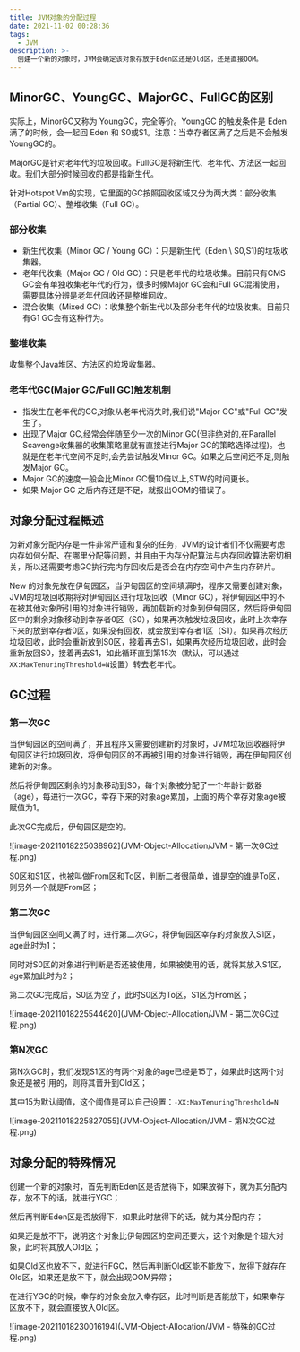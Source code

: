 ```yaml
---
title: JVM对象的分配过程
date: 2021-11-02 00:28:36
tags:
  - JVM
description: >-
  创建一个新的对象时，JVM会确定该对象存放于Eden区还是Old区，还是直接OOM。
---
```


## MinorGC、YoungGC、MajorGC、FullGC的区别

实际上，MinorGC又称为 YoungGC，完全等价。YoungGC 的触发条件是 Eden 满了的时候，会一起回 Eden 和 S0或S1。注意：当幸存者区满了之后是不会触发YoungGC的。

MajorGC是针对老年代的垃圾回收。FullGC是将新生代、老年代、方法区一起回收。我们大部分时候回收的都是指新生代。

针对Hotspot Vm的实现，它里面的GC按照回收区域又分为两大类：部分收集（Partial GC）、整堆收集（Full GC）。

### 部分收集

- 新生代收集（Minor GC / Young GC）：只是新生代（Eden \ S0,S1)的垃圾收集器。
- 老年代收集（Major GC / Old GC）：只是老年代的垃圾收集。目前只有CMS GC会有单独收集老年代的行为，很多时候Major GC会和Full GC混淆使用，需要具体分辨是老年代回收还是整堆回收。
- 混合收集（Mixed GC）：收集整个新生代以及部分老年代的垃圾收集。目前只有G1 GC会有这种行为。

### 整堆收集

收集整个Java堆区、方法区的垃圾收集器。

### 老年代GC(Major GC/Full GC)触发机制

- 指发生在老年代的GC,对象从老年代消失时,我们说"Major GC"或"Full GC"发生了。
- 出现了Major GC,经常会伴随至少一次的Minor GC(但非绝对的,在Parallel Scavenge收集器的收集策略里就有直接进行Major GC的策略选择过程)。也就是在老年代空间不足时,会先尝试触发Minor GC。如果之后空间还不足,则触发Major GC。
- Major GC的速度一般会比Minor GC慢10倍以上,STW的时间更长。
- 如果 Major GC 之后内存还是不足，就报出OOM的错误了。

## 对象分配过程概述

为新对象分配内存是一件非常严谨和复杂的任务，JVM的设计者们不仅需要考虑内存如何分配、在哪里分配等问题，并且由于内存分配算法与内存回收算法密切相关，所以还需要考虑GC执行完内存回收后是否会在内存空间中产生内存碎片。

New 的对象先放在伊甸园区，当伊甸园区的空间填满时，程序又需要创建对象，JVM的垃圾回收期将对伊甸园区进行垃圾回收（Minor GC），将伊甸园区中的不在被其他对象所引用的对象进行销毁，再加载新的对象到伊甸园区，然后将伊甸园区中的剩余对象移动到幸存者0区（S0），如果再次触发垃圾回收，此时上次幸存下来的放到幸存者0区，如果没有回收，就会放到幸存者1区（S1）。如果再次经历垃圾回收，此时会重新放到S0区，接着再去S1，如果再次经历垃圾回收，此时会重新放回S0，接着再去S1，如此循环直到第15次（默认，可以通过`-XX:MaxTenuringThreshold=N`设置）转去老年代。

## GC过程

### 第一次GC

当伊甸园区的空间满了，并且程序又需要创建新的对象时，JVM垃圾回收器将伊甸园区进行垃圾回收，将伊甸园区的不再被引用的对象进行销毁，再在伊甸园区创建新的对象。

然后将伊甸园区剩余的对象移动到S0，每个对象被分配了一个年龄计数器（age），每进行一次GC，幸存下来的对象age累加，上面的两个幸存对象age被赋值为1。

此次GC完成后，伊甸园区是空的。

![image-20211018225038962](JVM-Object-Allocation/JVM - 第一次GC过程.png)

S0区和S1区，也被叫做From区和To区，判断二者很简单，谁是空的谁是To区，则另外一个就是From区；

### 第二次GC

当伊甸园区空间又满了时，进行第二次GC，将伊甸园区幸存的对象放入S1区，age此时为1；

同时对S0区的对象进行判断是否还被使用，如果被使用的话，就将其放入S1区，age累加此时为2；

第二次GC完成后，S0区为空了，此时S0区为To区，S1区为From区；

![image-20211018225544620](JVM-Object-Allocation/JVM - 第二次GC过程.png)

### 第N次GC

第N次GC时，我们发现S1区的有两个对象的age已经是15了，如果此时这两个对象还是被引用的，则将其晋升到Old区；

其中15为默认阈值，这个阈值是可以自己设置：`-XX:MaxTenuringThreshold=N`

![image-20211018225827055](JVM-Object-Allocation/JVM - 第N次GC过程.png)

## 对象分配的特殊情况

创建一个新的对象时，首先判断Eden区是否放得下，如果放得下，就为其分配内存，放不下的话，就进行YGC；

然后再判断Eden区是否放得下，如果此时放得下的话，就为其分配内存；

如果还是放不下，说明这个对象比伊甸园区的空间还要大，这个对象是个超大对象，此时将其放入Old区；

如果Old区也放不下，就进行FGC，然后再判断Old区能不能放下，放得下就存在Old区，如果还是放不下，就会出现OOM异常；

在进行YGC的时候，幸存的对象会放入幸存区，此时判断是否能放下，如果幸存区放不下，就会直接放入Old区。

![image-20211018230016194](JVM-Object-Allocation/JVM - 特殊的GC过程.png)

